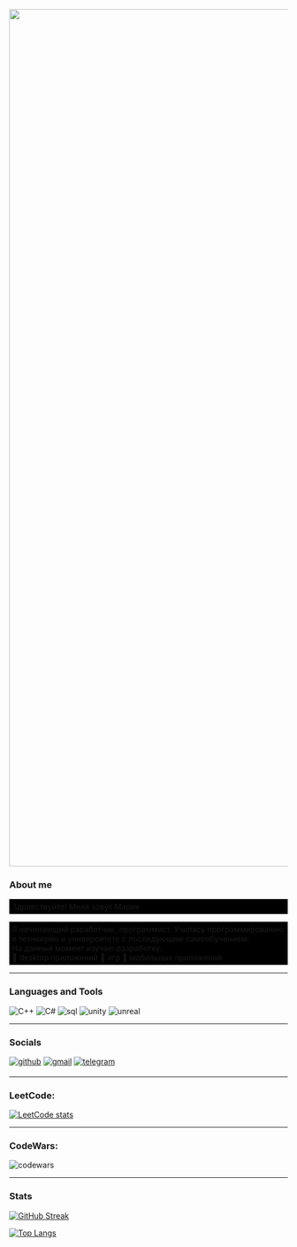 <img src="https://encrypted-tbn0.gstatic.com/images?q=tbn:ANd9GcRdIR4USJFoYbT4aRYLSlrVfYWHagQccJ13QWS6AfH_gTk41A5g-Z6On-t7LzpacYViIA&usqp=CAU" width=1550px>



### About me
<p align="left" color=000000 style="background:black; padding:5;">
Здравствуйте! Меня зовут Мария

</p>
<p align="left" color=000000 style="background:black; padding:5;">
 Я начинающий раработчик, программист. Училась программированию в техникуме и университете с последующим самообучением. </br>
На данный момент изучаю разработку:</br>
    🐾 desktop приложений 
    🐾 игр
    🐾 мобильных приложений
</p>

--------------

### Languages and Tools

<p align="left">

 ![C++](https://img.shields.io/badge/-C++-090909?style=for-the-badge&logo=C%2b%2b&logoColor=6296CC)
![C#](https://img.shields.io/badge/-C%23-090909?style=for-the-badge&logo=C%23&logoColor=813787)
![sql](https://img.shields.io/badge/-mysql-090909?style=for-the-badge&logo=mysql&logoColor=007e7d)
 ![unity](https://img.shields.io/badge/-unity-090909?style=for-the-badge&logo=unity&logoColor=white)
  ![unreal](https://img.shields.io/badge/-unrealengine-090909?style=for-the-badge&logo=unrealengine&logoColor=white)

  </p>

----------------
### Socials

<p align="left"> <a href="https://github.com/MarySuslo" target="_blank">
<img src=https://img.shields.io/badge/github-090909?.svg?&style=for-the-badge&logo=github&logoColor=white alt=github style="margin-bottom: 5px;" /></a>
<a href="mariasuslo37@gmail.com" target="_blank">
<img src=https://img.shields.io/badge/gmail-090909?.svg?&style=for-the-badge&logo=gmail&logoColor=red alt=gmail style="margin-bottom: 5px;" /></a>
<a href="t.me/MariaSuslo" target="_blank"> <img src="https://img.shields.io/badge/-Telegram-090909?.svg?&style=for-the-badge&logo=telegram&logoColor=27A0D9" alt=telegram style="margin-bottom: 5px;" /> </a>
</p>

---------

### LeetCode:

<p>

[![ LeetCode stats](https://leetcode-stats-six.vercel.app/api?usernameMariaSuslo&theme=dark)](https://github.com/MariaSuslo/leetcode-stats)
</p>

---------

### CodeWars:

![codewars](https://www.codewars.com/users/MarySuslo/badges/large)
</p>

---------

### Stats

<p align="left">

[![GitHub Streak](https://github-readme-streak-stats.herokuapp.com/?user=MarySuslo&theme=blue_navy)](https://git.io/streak-stats)


[![Top Langs](https://github-readme-stats.vercel.app/api/top-langs/?username=MarySuslo&theme=blue_navy)](https://github.com/MarySuslo/github-readme-stats)

